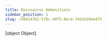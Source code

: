 ```yaml
---
title: Docusaurus Admonitions
sidebar_position: 1
slug: /504147b2-578c-40f5-8ec4-74d3a10ee475
---
```



[object Object]